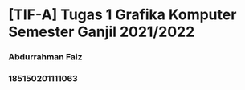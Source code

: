 # [TIF-A] Tugas 1 Grafika Komputer Semester Ganjil 2021/2022
### Abdurrahman Faiz
### 185150201111063
